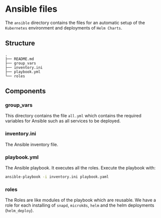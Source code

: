 # Ansible files

The `ansible` directory contains the files for an automatic setup of the `Kubernetes` environment and deployments of `Helm Charts`.

## Structure
```
.
├── README.md
├── group_vars
├── inventory.ini
├── playbook.yml
└── roles
```

## Components

### group_vars

This directory contains the file `all.yml` which contains the required variables for Ansible such as all services to be deployed.

### inventory.ini

The Ansible inventory file.

### playbook.yml

The Ansible playbook. It executes all the roles. Execute the playbook with:
```bash
ansible-playbook -i inventory.ini playbook.yaml
```

### roles

The Roles are like modules of the playbook which are reusable.
We have a role for each installing of `snapd`, `microk8s`, `helm` and the helm deployments (`helm_deploy`).